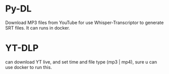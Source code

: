 # Py-DL

Download MP3 files from YouTube for use Whisper-Transcriptor to generate SRT files. It can runs in docker.

# YT-DLP

can download YT live, and set time and file type (mp3 | mp4), sure u can use docker to run this.